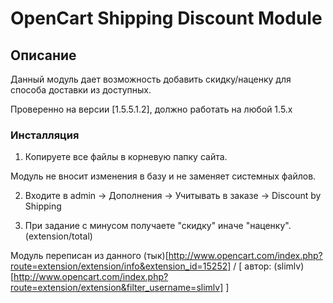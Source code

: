 # OpenCart Shipping Discount Module

## Описание
Данный модуль дает возможность добавить скидку/наценку для способа доставки из доступных.

Проверенно на версии [1.5.5.1.2], должно работать на любой 1.5.x

### Инсталляция

1. Копируете все файлы в корневую папку сайта.

Модуль не вносит изменения в базу и не заменяет системных файлов. 

2. Входите в admin -> Дополнения -> Учитывать в заказе -> Discount by Shipping

3. При задание с минусом получаете "скидку" иначе "наценку".
(extension/total)

Модуль переписан из данного (тык)[http://www.opencart.com/index.php?route=extension/extension/info&extension_id=15252] / [ автор: (slimlv)[http://www.opencart.com/index.php?route=extension/extension&filter_username=slimlv] ]
 